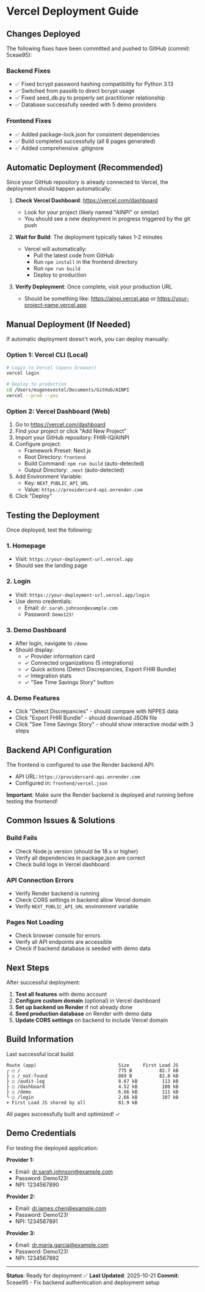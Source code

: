 # Vercel Deployment Guide

## Changes Deployed

The following fixes have been committed and pushed to GitHub (commit: 5ceae95):

### Backend Fixes
- ✅ Fixed bcrypt password hashing compatibility for Python 3.13
- ✅ Switched from passlib to direct bcrypt usage
- ✅ Fixed seed_db.py to properly set practitioner relationship
- ✅ Database successfully seeded with 5 demo providers

### Frontend Fixes
- ✅ Added package-lock.json for consistent dependencies
- ✅ Build completed successfully (all 8 pages generated)
- ✅ Added comprehensive .gitignore

## Automatic Deployment (Recommended)

Since your GitHub repository is already connected to Vercel, the deployment should happen automatically:

1. **Check Vercel Dashboard**: https://vercel.com/dashboard
   - Look for your project (likely named "AINPI" or similar)
   - You should see a new deployment in progress triggered by the git push

2. **Wait for Build**: The deployment typically takes 1-2 minutes
   - Vercel will automatically:
     - Pull the latest code from GitHub
     - Run `npm install` in the frontend directory
     - Run `npm run build`
     - Deploy to production

3. **Verify Deployment**: Once complete, visit your production URL
   - Should be something like: https://ainpi.vercel.app or https://your-project-name.vercel.app

## Manual Deployment (If Needed)

If automatic deployment doesn't work, you can deploy manually:

### Option 1: Vercel CLI (Local)

```bash
# Login to Vercel (opens browser)
vercel login

# Deploy to production
cd /Users/eugenevestel/Documents/GitHub/AINPI
vercel --prod --yes
```

### Option 2: Vercel Dashboard (Web)

1. Go to https://vercel.com/dashboard
2. Find your project or click "Add New Project"
3. Import your GitHub repository: FHIR-IQ/AINPI
4. Configure project:
   - Framework Preset: Next.js
   - Root Directory: `frontend`
   - Build Command: `npm run build` (auto-detected)
   - Output Directory: `.next` (auto-detected)
5. Add Environment Variable:
   - Key: `NEXT_PUBLIC_API_URL`
   - Value: `https://providercard-api.onrender.com`
6. Click "Deploy"

## Testing the Deployment

Once deployed, test the following:

### 1. Homepage
- Visit: `https://your-deployment-url.vercel.app`
- Should see the landing page

### 2. Login
- Visit: `https://your-deployment-url.vercel.app/login`
- Use demo credentials:
  - Email: `dr.sarah.johnson@example.com`
  - Password: `Demo123!`

### 3. Demo Dashboard
- After login, navigate to `/demo`
- Should display:
  - ✓ Provider information card
  - ✓ Connected organizations (5 integrations)
  - ✓ Quick actions (Detect Discrepancies, Export FHIR Bundle)
  - ✓ Integration stats
  - ✓ "See Time Savings Story" button

### 4. Demo Features
- Click "Detect Discrepancies" - should compare with NPPES data
- Click "Export FHIR Bundle" - should download JSON file
- Click "See Time Savings Story" - should show interactive modal with 3 steps

## Backend API Configuration

The frontend is configured to use the Render backend API:
- API URL: `https://providercard-api.onrender.com`
- Configured in: `frontend/vercel.json`

**Important**: Make sure the Render backend is deployed and running before testing the frontend!

## Common Issues & Solutions

### Build Fails
- Check Node.js version (should be 18.x or higher)
- Verify all dependencies in package.json are correct
- Check build logs in Vercel dashboard

### API Connection Errors
- Verify Render backend is running
- Check CORS settings in backend allow Vercel domain
- Verify `NEXT_PUBLIC_API_URL` environment variable

### Pages Not Loading
- Check browser console for errors
- Verify all API endpoints are accessible
- Check if backend database is seeded with demo data

## Next Steps

After successful deployment:

1. **Test all features** with demo account
2. **Configure custom domain** (optional) in Vercel dashboard
3. **Set up backend on Render** if not already done
4. **Seed production database** on Render with demo data
5. **Update CORS settings** on backend to include Vercel domain

## Build Information

Last successful local build:
```
Route (app)                              Size     First Load JS
┌ ○ /                                    775 B          82.7 kB
├ ○ /_not-found                          869 B          82.8 kB
├ ○ /audit-log                           8.67 kB         113 kB
├ ○ /dashboard                           4.52 kB         108 kB
├ ○ /demo                                6.66 kB         111 kB
└ ○ /login                               2.66 kB         107 kB
+ First Load JS shared by all            81.9 kB
```

All pages successfully built and optimized! ✓

## Demo Credentials

For testing the deployed application:

**Provider 1:**
- Email: dr.sarah.johnson@example.com
- Password: Demo123!
- NPI: 1234567890

**Provider 2:**
- Email: dr.james.chen@example.com
- Password: Demo123!
- NPI: 1234567891

**Provider 3:**
- Email: dr.maria.garcia@example.com
- Password: Demo123!
- NPI: 1234567892

---

**Status**: Ready for deployment ✅
**Last Updated**: 2025-10-21
**Commit**: 5ceae95 - Fix backend authentication and deployment setup
